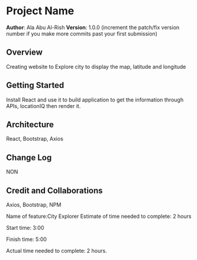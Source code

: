 # Project Name

**Author**: Ala Abu Al-Rish
**Version**: 1.0.0 (increment the patch/fix version number if you make more commits past your first submission)

## Overview
Creating website to Explore city to display the map, latitude and longitude
<!-- Provide a high level overview of what this application is and why you are building it, beyond the fact that it's an assignment for this class. (i.e. What's your problem domain?) -->

## Getting Started

Install React and use it to build application to get the information through APIs, locationIQ then render it.
<!-- What are the steps that a user must take in order to build this app on their own machine and get it running? -->

## Architecture
React, Bootstrap, Axios
<!-- Provide a detailed description of the application design. What technologies (languages, libraries, etc) you're using, and any other relevant design information. -->

## Change Log
NON
<!-- Use this area to document the iterative changes made to your application as each feature is successfully implemented. Use time stamps. Here's an example:

01-01-2001 4:59pm - Application now has a fully-functional express server, with a GET route for the location resource. -->

## Credit and Collaborations
Axios, Bootstrap, NPM
<!-- Give credit (and a link) to other people or resources that helped you build this application. -->


Name of feature:City Explorer
Estimate of time needed to complete: 2 hours

Start time: 3:00

Finish time: 5:00

Actual time needed to complete: 2 hours.